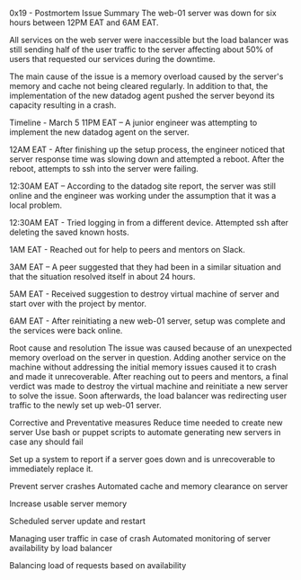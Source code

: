 0x19 - Postmortem
Issue Summary
The web-01 server was down for six hours between 12PM EAT and 6AM EAT.

All services on the web server were inaccessible but the load balancer was still sending half of the user traffic to the server affecting about 50% of users that requested our services during the downtime.

The main cause of the issue is a memory overload caused by the server's memory and cache not being cleared regularly. In addition to that, the implementation of the new datadog agent pushed the server beyond its capacity resulting in a crash.

Timeline - March 5
11PM EAT – A junior engineer was attempting to implement the new datadog agent on the server.

12AM EAT - After finishing up the setup process, the engineer noticed that server response time was slowing down and attempted a reboot. After the reboot, attempts to ssh into the server were failing.

12:30AM EAT – According to the datadog site report, the server was still online and the engineer was working under the assumption that it was a local problem.

12:30AM EAT - Tried logging in from a different device. Attempted ssh after deleting the saved known hosts.

1AM EAT - Reached out for help to peers and mentors on Slack.

3AM EAT – A peer suggested that they had been in a similar situation and that the situation resolved itself in about 24 hours.

5AM EAT - Received suggestion to destroy virtual machine of server and start over with the project by mentor.

6AM EAT - After reinitiating a new web-01 server, setup was complete and the services were back online.

Root cause and resolution
The issue was caused because of an unexpected memory overload on the server in question. Adding another service on the machine without addressing the initial memory issues caused it to crash and made it unrecoverable. After reaching out to peers and mentors, a final verdict was made to destroy the virtual machine and reinitiate a new server to solve the issue. Soon afterwards, the load balancer was redirecting user traffic to the newly set up web-01 server.

Corrective and Preventative measures
Reduce time needed to create new server
Use bash or puppet scripts to automate generating new servers in case any should fail

Set up a system to report if a server goes down and is unrecoverable to immediately replace it.

Prevent server crashes
Automated cache and memory clearance on server

Increase usable server memory

Scheduled server update and restart

Managing user traffic in case of crash
Automated monitoring of server availability by load balancer

Balancing load of requests based on availability

